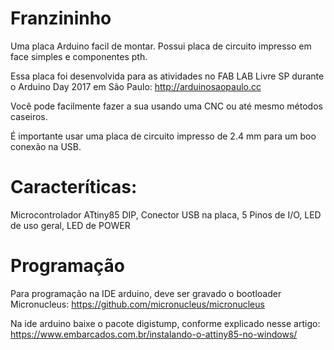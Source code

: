 # Franzininho


Uma placa Arduino facil de montar. Possui placa de circuito impresso em face simples e componentes pth. 

Essa placa foi desenvolvida para as atividades no FAB LAB Livre SP durante o Arduino Day 2017 em São Paulo: http://arduinosaopaulo.cc


Você pode facilmente fazer a sua usando uma CNC ou até mesmo métodos caseiros.

É importante usar uma placa de circuito impresso de 2.4 mm para um boo conexão na USB.


# Caracteríticas:

Microcontrolador ATtiny85 DIP, Conector USB na placa, 5 Pinos de I/O, LED de uso geral, LED de POWER


# Programação


Para programação na IDE arduino, deve ser gravado o bootloader Micronucleus: https://github.com/micronucleus/micronucleus

Na ide arduino baixe o pacote digistump, conforme explicado nesse artigo: https://www.embarcados.com.br/instalando-o-attiny85-no-windows/







